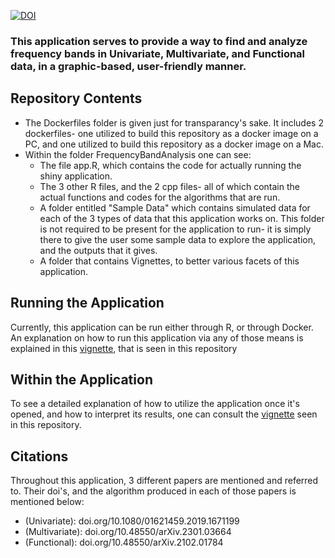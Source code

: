 [![DOI](https://zenodo.org/badge/667553720.svg)](https://zenodo.org/doi/10.5281/zenodo.12797848)

### This application serves to provide a way to find and analyze frequency bands in Univariate, Multivariate, and Functional data, in a graphic-based, user-friendly manner.

## Repository Contents
- The Dockerfiles folder is given just for transparancy's sake. It includes 2 dockerfiles- one utilized to build this repository as a docker image on a PC, and one utilized to build this repository as a docker image on a Mac. 
- Within the folder FrequencyBandAnalysis one can see:
  -   The file app.R, which contains the code for actually running the shiny application.
  -   The 3 other R files, and the 2 cpp files- all of which contain the actual functions and codes for the algorithms that are run.
  -   A folder entitled "Sample Data" which contains simulated data for each of the 3 types of data that this application works on. This folder is not required to be present for the application to run- it is simply there to give the user some sample data to explore the application, and the outputs that it gives.
  -   A folder that contains Vignettes, to better various facets of this application. 

## Running the Application 

Currently, this application can be run either through R, or through Docker. An explanation on how to run this application via any of those means is explained in this [vignette](https://github.com/dylanward01/FrequencyBandAnalysis/blob/main/FrequencyBandAnalysis/Vignettes/Running-The-Shiny-App.pdf), that is seen in this repository

## Within the Application

To see a detailed explanation of how to utilize the application once it's opened, and how to interpret its results, one can consult the [vignette](https://github.com/dylanward01/FrequencyBandAnalysis/blob/main/FrequencyBandAnalysis/Vignettes/Shiny-App-Usage.pdf) seen in this repository.

## Citations

Throughout this application, 3 different papers are mentioned and referred to. Their doi's, and the algorithm produced in each of those papers is mentioned below:
- (Univariate): doi.org/10.1080/01621459.2019.1671199
- (Multivariate): doi.org/10.48550/arXiv.2301.03664
- (Functional): doi.org/10.48550/arXiv.2102.01784
